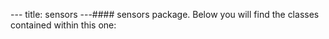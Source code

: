  --- title: sensors ---#### sensors package. Below you will find the classes contained within this one: